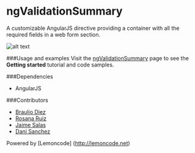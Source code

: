 ngValidationSummary
===================


A customizable AngularJS directive providing a container with all the required fields in a web form section.

![alt text](http://lemoncode.github.io/ngValidationSummary/images/screenshot2.PNG)

###Usage and examples
Visit the [ngValidationSummary](http://lemoncode.github.io/ngValidationSummary/) page to see the __Getting started__ tutorial and code samples.

###Dependencies
* AngularJS

###Contributors
* [Braulio Diez](https://github.com/brauliodiezbrauliodiez)
* [Rosana Ruiz](https://github.com/brauliodiez) 
* [Jaime Salas](https://github.com/JaimeSalas)
* [Dani Sanchez](https://github.com/Nasdan)


Powered by [Lemoncode] (http://lemoncode.net)





